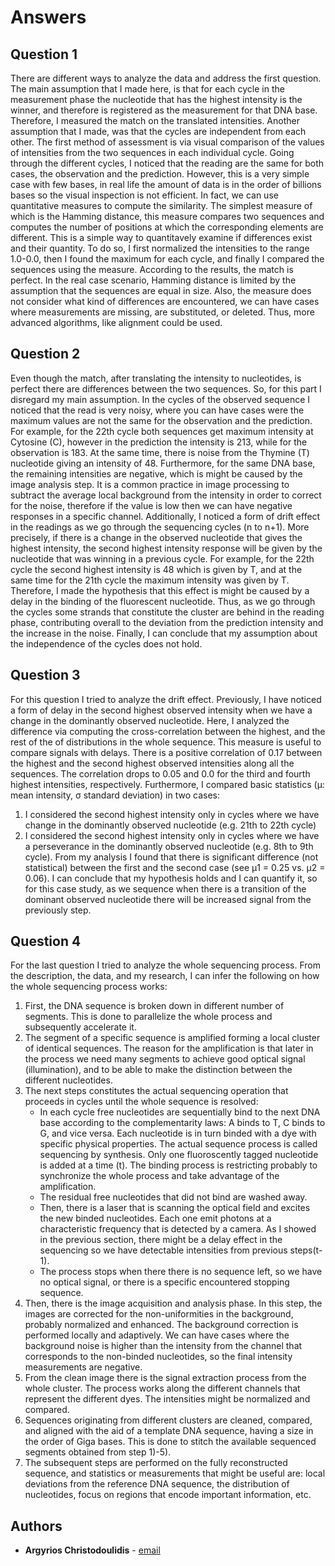 # Answers

## Question 1

There are different ways to analyze the data and address the first question. The main assumption that I
made here, is that for each cycle in the measurement phase the nucleotide that has the highest intensity is
the winner, and therefore is registered as the measurement for that DNA base. Therefore, I measured the
match on the translated intensities. Another assumption that I made, was that the cycles are independent
from each other. The first method of assessment is via visual comparison of the values of intensities from
the two sequences in each individual cycle. Going through the different cycles, I noticed that the reading
are the same for both cases, the observation and the prediction. However, this is a very simple case with
few bases, in real life the amount of data is in the order of billions bases so the visual inspection is not
efficient. In fact, we can use quantitative measures to compute the similarity. The simplest measure of
which is the Hamming distance, this measure compares two sequences and computes the number of positions
at which the corresponding elements are different. This is a simple way to quantitavely examine if differences
exist and their quantity. To do so, I first normalized the intensities to the range 1.0-0.0, then I found the
maximum for each cycle, and finally I compared the sequences using the measure. According to the results,
the match is perfect. In the real case scenario, Hamming distance is limited
by the assumption that the sequences are equal in size. Also, the measure does not consider what kind of
differences are encountered, we can have cases where measurements are missing, are substituted, or deleted.
Thus, more advanced algorithms, like alignment could be used.

## Question 2

Even though the match, after translating the intensity to nucleotides, is perfect there are differences
between the two sequences. So, for this part I disregard my main assumption. In the cycles of the observed
sequence I noticed that the read is very noisy, where you can have cases were the maximum values are not the
same for the observation and the prediction. For example, for the 22th cycle both sequences get maximum
intensity at Cytosine (C), however in the prediction the intensity is 213, while for the observation is 183. At
the same time, there is noise from the Thymine (T) nucleotide giving an intensity of 48. Furthermore, for the
same DNA base, the remaining intensities are negative, which is might be caused by the image analysis step.
It is a common practice in image processing to subtract the average local background from the intensity in
order to correct for the noise, therefore if the value is low then we can have negative responses in a specific
channel. Additionally, I noticed a form of drift effect in the readings as we go through the sequencing cycles
(n to n+1). More precisely, if there is a change in the observed nucleotide that gives the highest intensity,
the second highest intensity response will be given by the nucleotide that was winning in a previous cycle.
For example, for the 22th cycle the second highest intensity is 48 which is given by T, and at the same
time for the 21th cycle the maximum intensity was given by T. Therefore, I made the hypothesis that this
effect is might be caused by a delay in the binding of the fluorescent nucleotide. Thus, as we go through
the cycles some strands that constitute the cluster are behind in the reading phase, contributing overall to
the deviation from the prediction intensity and the increase in the noise. Finally, I can conclude that my
assumption about the independence of the cycles does not hold.

## Question 3

For this question I tried to analyze the drift effect. Previously, I have noticed a form of delay in the second
highest observed intensity when we have a change in the dominantly observed nucleotide. Here, I analyzed
the difference via computing the cross-correlation between the highest, and the rest of the of distributions
in the whole sequence. This measure is useful to compare signals with delays. There is
a positive correlation of 0.17 between the highest and the second highest observed intensities along all the
sequences. The correlation drops to 0.05 and 0.0 for the third and fourth highest intensities, respectively.
Furthermore, I compared basic statistics (μ: mean intensity, σ standard deviation) in two cases:
1. I considered the second highest intensity only in cycles where we have change in the dominantly
observed nucleotide (e.g. 21th to 22th cycle)
2. I considered the second highest intensity only in cycles where we have a perseverance in the dominantly
observed nucleotide (e.g. 8th to 9th cycle).
From my analysis I found that there is significant difference (not statistical) between the first and the second
case (see μ1 = 0.25 vs. μ2 = 0.06). I can conclude that my hypothesis holds and I can quantify it,
so for this case study, as we sequence when there is a transition of the dominant observed nucleotide there
will be increased signal from the previously step.

## Question 4

For the last question I tried to analyze the whole sequencing process. From the description, the data, and my research, I can infer the following on how the whole sequencing process works:
<ol>
<li> First, the DNA sequence is broken down in different number of segments. This is done to parallelize the whole process and subsequently accelerate it. </li>
<li> The segment of a specific sequence is amplified forming a local cluster of identical sequences. The reason for the amplification is that later in the process we need many segments to achieve good optical signal (illumination), and to be able to make the distinction between the different nucleotides. </li>
<li> The next steps constitutes the actual sequencing operation that proceeds in cycles until the whole sequence is resolved:
<ul> 
<li> In each cycle free nucleotides are sequentially bind to the next DNA base according to the complementarity laws: A binds to T, C binds to G, and vice versa. Each nucleotide is in turn binded with a dye with specific physical properties. The actual sequence process is called sequencing by synthesis. Only one fluoroscently tagged nucleotide is added at a time (t). The binding process is restricting probably to synchronize the whole process and take advantage of the amplification. </li>
<li> The residual free nucleotides that did not bind are washed away. </li>
<li> Then, there is a laser that is scanning the optical field and excites the new binded nucleotides. Each one emit photons at a characteristic frequency that is detected by a camera. As I showed in the previous section, there might be a delay effect in the sequencing so we have detectable intensities from previous steps(t-1). </li>
<li> The process stops when there there is no sequence left, so we have no optical signal, or there is a specific encountered stopping sequence.</li>
 </ul></li>
<li> Then, there is the image acquisition and analysis phase. In this step, the images are corrected for the non-uniformities in the background, probably normalized and enhanced. The background correction is performed locally and adaptively. We can have cases where the background noise is higher than the intensity from the channel that corresponds to the non-binded nucleotides, so the final intensity measurements are negative.</li>
<li> From the clean image there is the signal extraction process from the whole cluster. The process works along the different channels that represent the different dyes. The intensities might be normalized and compared. </li>
<li> Sequences originating from different clusters are cleaned, compared, and aligned with the aid of a template DNA sequence, having a size in the order of Giga bases. This is done to stitch the available sequenced segments obtained from step 1)-5). </li>
<li> The subsequent steps are performed on the fully reconstructed sequence, and statistics or measurements that might be useful are: local deviations from the reference DNA sequence, the distribution of nucleotides, focus on regions that encode important information, etc. </li>
</ol> 

## Authors

* **Argyrios Christodoulidis** - [email](mailto:argyrios.christodoulidis@gmail.com)